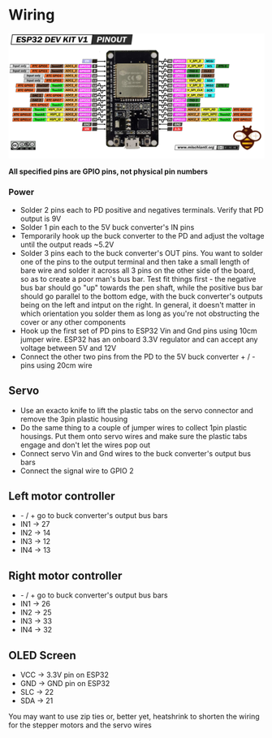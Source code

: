 # Wiring

![pinout](images/esp32-pinout.png)

**All specified pins are GPIO pins, not physical pin numbers**

### Power
* Solder 2 pins each to PD positive and negatives terminals. Verify that PD output is 9V
* Solder 1 pin each to the 5V buck converter's IN pins
* Temporarily hook up the buck converter to the PD and adjust the voltage until the output reads ~5.2V
* Solder 3 pins each to the buck converter's OUT pins. You want to solder one of the pins to the output terminal and then take a small length of bare wire and solder it across all 3 pins on the other side of the board, so as to create a poor man's bus bar. Test fit things first - the negative bus bar should go "up" towards the pen shaft, while the positive bus bar should go parallel to the bottom edge, with the buck converter's outputs being on the left and intput on the right. In general, it doesn't matter in which orientation you solder them as long as you're not obstructing the cover or any other components
* Hook up the first set of PD pins to ESP32 Vin and Gnd pins using 10cm jumper wire. ESP32 has an onboard 3.3V regulator and can accept any voltage between 5V and 12V
* Connect the other two pins from the PD to the 5V buck converter + / - pins using 20cm wire

## Servo
* Use an exacto knife to lift the plastic tabs on the servo connector and remove the 3pin plastic housing
* Do the same thing to a couple of jumper wires to collect 1pin plastic housings. Put them onto servo wires and make sure the plastic tabs engage and don't let the wires pop out
* Connect servo Vin and Gnd wires to the buck converter's output bus bars
* Connect the signal wire to GPIO 2

## Left motor controller
* \- / + go to buck converter's output bus bars
* IN1 -> 27
* IN2 -> 14
* IN3 -> 12
* IN4 -> 13

## Right motor controller
* \- / + go to buck converter's output bus bars
* IN1 -> 26
* IN2 -> 25
* IN3 -> 33
* IN4 -> 32

## OLED Screen
* VCC -> 3.3V pin on ESP32
* GND -> GND pin on ESP32
* SLC -> 22
* SDA -> 21

You may want to use zip ties or, better yet, heatshrink to shorten the wiring for the stepper motors and the servo wires